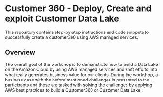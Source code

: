 # Customer 360 - Deploy, Create and exploit Customer Data Lake

This repository contains step-by-step instructions and code snippets
to successfully create a customer360 using AWS managed services. 

## Overview

The overall goal of the workshop is to demonstrate how to build a Data Lake 
on the Amazon Cloud by using AWS managed services and shift efforts into what 
really generates business value for our clients. During the workshop, a business 
case with the before mentioned challenges is presented to the participants and 
these are tasked with solving the challenges by applying AWS best practices to 
build a Customer360 or Customer Data Lake.